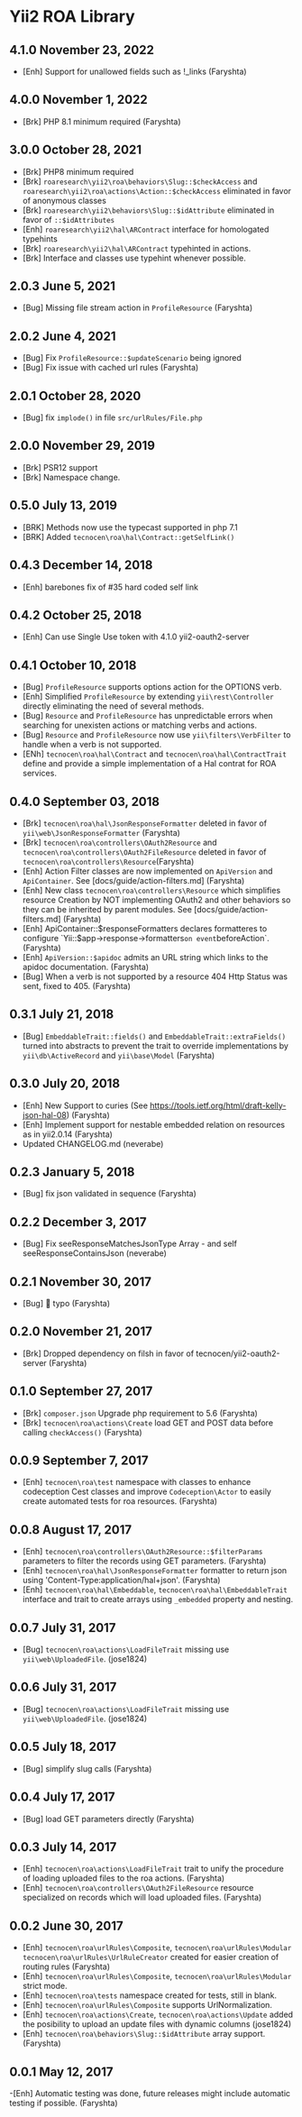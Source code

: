 Yii2 ROA Library
================

4.1.0 November 23, 2022
------------------

- [Enh] Support for unallowed fields such as !_links (Faryshta)

4.0.0 November 1, 2022
------------------

- [Brk] PHP 8.1 minimum required (Faryshta)


3.0.0 October 28, 2021
------------------

- [Brk] PHP8 minimum required
- [Brk] `roaresearch\yii2\roa\behaviors\Slug::$checkAccess` and
  `roaresearch\yii2\roa\actions\Action::$checkAccess` eliminated in favor of
  anonymous classes
- [Brk] `roaresearch\yii2\behaviors\Slug::$idAttribute` eliminated in favor of
  `::$idAttributes`
- [Enh] `roaresearch\yii2\hal\ARContract` interface for homologated typehints
- [Brk] `roaresearch\yii2\hal\ARContract` typehinted in actions.
- [Brk] Interface and classes use typehint whenever possible.

2.0.3 June 5, 2021
------------------

- [Bug] Missing file stream action in `ProfileResource` (Faryshta)

2.0.2 June 4, 2021
------------------

- [Bug] Fix `ProfileResource::$updateScenario` being ignored
- [Bug] Fix issue with cached url rules (Faryshta)


2.0.1 October 28, 2020
----------------------

- [Bug] fix `implode()` in file `src/urlRules/File.php`

2.0.0 November 29, 2019
----------------------

- [Brk] PSR12 support
- [Brk] Namespace change.

0.5.0 July 13, 2019
----------------------

- [BRK] Methods now use the typecast supported in php 7.1
- [BRK] Added `tecnocen\roa\hal\Contract::getSelfLink()`

0.4.3 December 14, 2018
----------------------

- [Enh] barebones fix of #35 hard coded self link

0.4.2 October 25, 2018
----------------------

- [Enh] Can use Single Use token with 4.1.0 yii2-oauth2-server

0.4.1 October 10, 2018
----------------------

- [Bug] `ProfileResource` supports options action for the OPTIONS verb.
- [Enh] Simplified `ProfileResource` by extending `yii\rest\Controller`
  directly eliminating the need of several methods.
- [Bug] `Resource` and `ProfileResource` has unpredictable errors when
  searching for unexisten actions or matching verbs and actions.
- [Bug] `Resource` and `ProfileResource` now use
  `yii\filters\VerbFilter` to handle when a verb is not supported.
- [ENh] `tecnocen\roa\hal\Contract` and
  `tecnocen\roa\hal\ContractTrait` define and provide a simple
   implementation of a Hal contrat for ROA services.

0.4.0 September 03, 2018
------------------------

- [Brk] `tecnocen\roa\hal\JsonResponseFormatter` deleted in favor of
  `yii\web\JsonResponseFormatter` (Faryshta)
- [Brk] `tecnocen\roa\controllers\OAuth2Resource` and
  `tecnocen\roa\controllers\OAuth2FileResource` deleted in favor of
  `tecnocen\roa\controllers\Resource`(Faryshta)
- [Enh] Action Filter classes are now implemented on `ApiVersion` and
  `ApiContainer`. See [docs/guide/action-filters.md] (Faryshta)
- [Enh] New class `tecnocen\roa\controllers\Resource` which simplifies resource
  Creation by NOT implementing OAuth2 and other behaviors so they can be
  inherited by parent modules. See [docs/guide/action-filters.md] (Faryshta)
- [Enh] ApiContainer::$responseFormatters declares formatteres to configure
  `Yii::$app->response->formatters` on event `beforeAction`. (Faryshta)
- [Enh] `ApiVersion::$apidoc` admits an URL string which links to the apidoc
  documentation. (Faryshta)
- [Bug] When a verb is not supported by a resource 404 Http Status was sent, fixed
  to 405. (Faryshta)

0.3.1 July 21, 2018
-------------------

- [Bug] `EmbeddableTrait::fields()` and `EmbeddableTrait::extraFields()` turned
  into abstracts to prevent the trait to override implementations by
  `yii\db\ActiveRecord` and `yii\base\Model` (Faryshta)

0.3.0 July 20, 2018
--------------------

- [Enh] New Support to curies
  (See https://tools.ietf.org/html/draft-kelly-json-hal-08) (Faryshta)
- [Enh] Implement support for nestable embedded relation on resources as in
  yii2.0.14 (Faryshta)
- Updated CHANGELOG.md (neverabe)

0.2.3 January 5, 2018
----------------------

- [Bug] fix json validated in sequence (Faryshta)

0.2.2 December 3, 2017
-----------------------

- [Bug] Fix seeResponseMatchesJsonType Array - and self seeResponseContainsJson (neverabe)

0.2.1 November 30, 2017
------------------------

- [Bug] :book: typo (Faryshta)

0.2.0 November 21, 2017
-------------------------

- [Brk] Dropped dependency on filsh in favor of tecnocen/yii2-oauth2-server (Faryshta)

0.1.0 September 27, 2017
-------------------------

- [Brk] `composer.json` Upgrade php requirement to 5.6 (Faryshta)
- [Brk] `tecnocen\roa\actions\Create` load GET and POST data before calling
  `checkAccess()` (Faryshta)

0.0.9 September 7, 2017
-------------------------

- [Enh] `tecnocen\roa\test` namespace with classes to enhance codeception Cest
  classes and improve `Codeception\Actor` to easily create automated tests for
  roa resources. (Faryshta)

0.0.8 August 17, 2017
----------------------

- [Enh] `tecnocen\roa\controllers\OAuth2Resource::$filterParams` parameters to
  filter the records using GET parameters. (Faryshta)
- [Enh] `tecnocen\roa\hal\JsonResponseFormatter` formatter to return json using
  'Content-Type:application/hal+json'. (Faryshta)
- [Enh] `tecnocen\roa\hal\Embeddable`, `tecnocen\roa\hal\EmbeddableTrait`
  interface and trait to create arrays using `_embedded` property and nesting.

0.0.7 July 31, 2017
--------------------

- [Bug] `tecnocen\roa\actions\LoadFileTrait` missing use `yii\web\UploadedFile`.
  (jose1824)

0.0.6 July 31, 2017
--------------------

- [Bug] `tecnocen\roa\actions\LoadFileTrait` missing use `yii\web\UploadedFile`.
  (jose1824)

0.0.5 July 18, 2017
---------------------

- [Bug] simplify slug calls (Faryshta)

0.0.4 July 17, 2017
--------------------

- [Bug] load GET parameters directly (Faryshta)

0.0.3 July 14, 2017
-------------------

- [Enh] `tecnocen\roa\actions\LoadFileTrait` trait to unify the procedure of
  loading uploaded files to the roa actions. (Faryshta)
- [Enh] `tecnocen\roa\controllers\OAuth2FileResource` resource specialized on
  records which will load uploaded files. (Faryshta)

0.0.2 June 30, 2017
--------------------

- [Enh] `tecnocen\roa\urlRules\Composite`, `tecnocen\roa\urlRules\Modular`
  `tecnocen\roa\urlRules\UrlRuleCreator` created for easier creation of routing
  rules (Faryshta)
- [Enh] `tecnocen\roa\urlRules\Composite`, `tecnocen\roa\urlRules\Modular`
  strict mode.
- [Enh] `tecnocen\roa\tests` namespace created for tests, still in blank.
- [Enh] `tecnocen\roa\urlRules\Composite` supports UrlNormalization.
- [Enh] `tecnocen\roa\actions\Create`, `tecnocen\roa\actions\Update`
  added the posibility to upload an update files with dynamic columns (jose1824)
- [Enh] `tecnocen\roa\behaviors\Slug::$idAttribute` array support. (Faryshta)

0.0.1 May 12, 2017
-------------------

-[Enh] Automatic testing was done, future releases might include automatic testing if possible. (Faryshta)
